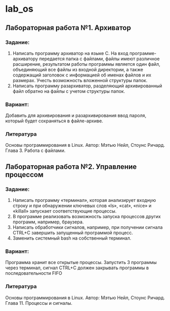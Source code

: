 # lab_os
## Лабораторная работа №1. Архиватор
### Задание:
1. Написать программу архиватор на языке C. На вход программе-архиватору 
передается папка с файлами, файлы имеют различное расширение, результатом работы 
программы является один файл, объединяющий все файлы из входной директории, а 
также содержащий заголовок с информацией об именах файлов и их размерах. Учесть 
возможность вложенной структуры папок. 
2. Написать программу разархиватор, разделяющий архивированный файл обратно на 
файлы с учетом структуры папок.
### Вариант:
Добавить для архивирования и разархивирования ввод пароля, который будет 
сохраняться в файле-архиве.
### Литература
Основы программирования в Linux. Автор: Мэтью Нейл, Стоунс Ричард. 
Глава 3. Работа с файлами.
## Лабораторная работа №2. Управление процессом
### Задание:
1. Написать программу «терминал», которая анализирует входную строку и при 
обнаружении ключевых слов «ls», «cat», «nice» и «killall» запускает 
соответствующие процессы.
2. В программе реализовать возможность запуска процессов других программ, 
например, браузера.
3. Написать обработчики сигналов, например, при получении сигнала CTRL+C 
завершить запущенный программой процесс.
4. Заменить системный bash на собственный терминал.
### Вариант:
Программа хранит все открытые процессы. Запустить 3 программы через 
терминал, сигнал CTRL+C должен закрывать программы в 
последовательности FIFO
### Литература
Основы программирования в Linux. Автор: Мэтью Нейл, Стоунс 
Ричард. Глава 11. Процессы и сигналы.